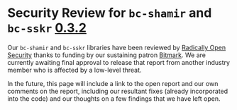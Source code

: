 # Security Review for `bc-shamir` and `bc-sskr` [0.3.2](https://github.com/BlockchainCommons/bc-sskr/releases/tag/0.3.2)

Our `bc-shamir` and `bc-sskr` libraries have been reviewed by [Radically Open Security](https://radicallyopensecurity.com/) thanks to funding by our sustaining patron [Bitmark](https://bitmark.com/). We are currently awaiting final approval to release that report from another industry member who is affected by a low-level threat.

In the future, this page will include a link to the open report and our own comments on the report, including our resultant fixes (already incorporated into the code) and our thoughts on a few findings that we have left open.
